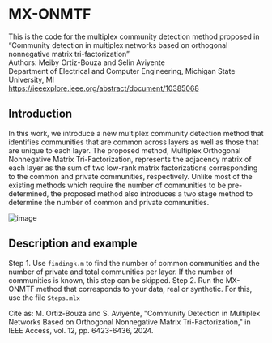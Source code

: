 # MX-ONMTF
This is the code for the multiplex community detection method proposed in “Community detection in multiplex networks based on orthogonal nonnegative matrix tri-factorization”\
Authors: Meiby Ortiz-Bouza and Selin Aviyente\
Department of Electrical and Computer Engineering, Michigan State University, MI\
https://ieeexplore.ieee.org/abstract/document/10385068

## Introduction
In this work, we introduce a new multiplex community detection method that identifies communities that are common across layers as well as those that are unique to each layer. The proposed method, Multiplex Orthogonal Nonnegative Matrix Tri-Factorization, represents the adjacency matrix of each layer as the sum of two low-rank matrix factorizations  corresponding to the common and private communities, respectively. Unlike most of the existing methods which require the number of communities to be pre-determined, the proposed method also introduces a two stage method to determine the number of common and private communities.

![image](https://github.com/ortizbou/MX-ONMTF/assets/92049169/7c7631c5-eb38-4673-bc7d-c7d40d746bed)

## Description and example

Step 1. Use ```findingk.m``` to find the number of common communities and the number of private and total communities per layer. If the number of communities is known, this step can be skipped.
Step 2. Run the MX-ONMTF method that corresponds to your data, real or synthetic. For this, use the file ```Steps.mlx```



Cite as: M. Ortiz-Bouza and S. Aviyente, "Community Detection in Multiplex Networks Based on Orthogonal Nonnegative Matrix Tri-Factorization," in IEEE Access, vol. 12, pp. 6423-6436, 2024.


